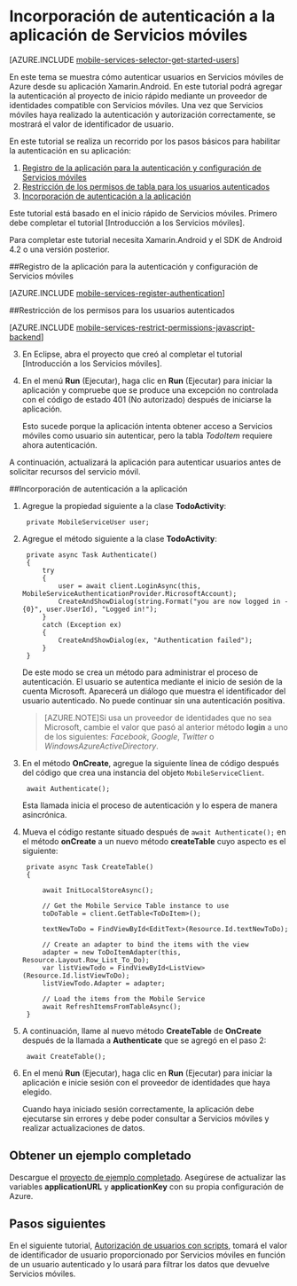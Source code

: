 <properties 
	pageTitle="Introducción a la autenticación (Xamarin.Android) - Servicios móviles" 
	description="Obtenga información acerca de cómo usar la autenticación en su aplicación de Servicios móviles de Azure para Xamarin.Android." 
	services="mobile-services" 
	documentationCenter="xamarin" 
	manager="dwrede" 
	authors="lindydonna" 
	editor=""/>

<tags 
	ms.service="mobile-services" 
	ms.workload="mobile" 
	ms.tgt_pltfrm="mobile-xamarin-android" 
	ms.devlang="dotnet" 
	ms.topic="article" 
	ms.date="05/14/2015" 
	ms.author="donnam"/>

# Incorporación de autenticación a la aplicación de Servicios móviles

[AZURE.INCLUDE [mobile-services-selector-get-started-users](../../includes/mobile-services-selector-get-started-users.md)]

<p>En este tema se muestra cómo autenticar usuarios en Servicios móviles de Azure desde su aplicación Xamarin.Android. En este tutorial podrá agregar la autenticación al proyecto de inicio rápido mediante un proveedor de identidades compatible con Servicios móviles. Una vez que Servicios móviles haya realizado la autenticación y autorización correctamente, se mostrará el valor de identificador de usuario.</p>

En este tutorial se realiza un recorrido por los pasos básicos para habilitar la autenticación en su aplicación:

1. [Registro de la aplicación para la autenticación y configuración de Servicios móviles]
2. [Restricción de los permisos de tabla para los usuarios autenticados]
3. [Incorporación de autenticación a la aplicación]

Este tutorial está basado en el inicio rápido de Servicios móviles. Primero debe completar el tutorial [Introducción a los Servicios móviles].

Para completar este tutorial necesita Xamarin.Android y el SDK de Android 4.2 o una versión posterior.

##<a name="register"></a>Registro de la aplicación para la autenticación y configuración de Servicios móviles

[AZURE.INCLUDE [mobile-services-register-authentication](../../includes/mobile-services-register-authentication.md)]

##<a name="permissions"></a>Restricción de los permisos para los usuarios autenticados


[AZURE.INCLUDE [mobile-services-restrict-permissions-javascript-backend](../../includes/mobile-services-restrict-permissions-javascript-backend.md)]


3. En Eclipse, abra el proyecto que creó al completar el tutorial [Introducción a los Servicios móviles]. 

4. En el menú **Run** (Ejecutar), haga clic en **Run** (Ejecutar) para iniciar la aplicación y compruebe que se produce una excepción no controlada con el código de estado 401 (No autorizado) después de iniciarse la aplicación.

	 Esto sucede porque la aplicación intenta obtener acceso a Servicios móviles como usuario sin autenticar, pero la tabla _TodoItem_ requiere ahora autenticación.

A continuación, actualizará la aplicación para autenticar usuarios antes de solicitar recursos del servicio móvil.

##<a name="add-authentication"></a>Incorporación de autenticación a la aplicación

1. Agregue la propiedad siguiente a la clase **TodoActivity**:

		private MobileServiceUser user;

2. Agregue el método siguiente a la clase **TodoActivity**:

        private async Task Authenticate()
        {
            try
            {
                user = await client.LoginAsync(this, MobileServiceAuthenticationProvider.MicrosoftAccount);
                CreateAndShowDialog(string.Format("you are now logged in - {0}", user.UserId), "Logged in!");
            }
            catch (Exception ex)
            {
                CreateAndShowDialog(ex, "Authentication failed");
            }
        }

    De este modo se crea un método para administrar el proceso de autenticación. El usuario se autentica mediante el inicio de sesión de la cuenta Microsoft. Aparecerá un diálogo que muestra el identificador del usuario autenticado. No puede continuar sin una autenticación positiva.

    > [AZURE.NOTE]Si usa un proveedor de identidades que no sea Microsoft, cambie el valor que pasó al anterior método **login** a uno de los siguientes: _Facebook_, _Google_, _Twitter_ o _WindowsAzureActiveDirectory_.

3. En el método **OnCreate**, agregue la siguiente línea de código después del código que crea una instancia del objeto `MobileServiceClient`.

		await Authenticate();

	Esta llamada inicia el proceso de autenticación y lo espera de manera asincrónica.

4. Mueva el código restante situado después de `await Authenticate();` en el método **onCreate** a un nuevo método **createTable** cuyo aspecto es el siguiente:

        private async Task CreateTable()
        {
            
            await InitLocalStoreAsync();

            // Get the Mobile Service Table instance to use
            toDoTable = client.GetTable<ToDoItem>();

            textNewToDo = FindViewById<EditText>(Resource.Id.textNewToDo);

            // Create an adapter to bind the items with the view
            adapter = new ToDoItemAdapter(this, Resource.Layout.Row_List_To_Do);
            var listViewTodo = FindViewById<ListView>(Resource.Id.listViewToDo);
            listViewTodo.Adapter = adapter;

            // Load the items from the Mobile Service
            await RefreshItemsFromTableAsync();
        }

5. A continuación, llame al nuevo método **CreateTable** de **OnCreate** después de la llamada a **Authenticate** que se agregó en el paso 2:

		await CreateTable();


6. En el menú **Run** (Ejecutar), haga clic en **Run** (Ejecutar) para iniciar la aplicación e inicie sesión con el proveedor de identidades que haya elegido.

   	Cuando haya iniciado sesión correctamente, la aplicación debe ejecutarse sin errores y debe poder consultar a Servicios móviles y realizar actualizaciones de datos.

## Obtener un ejemplo completado
Descargue el [proyecto de ejemplo completado]. Asegúrese de actualizar las variables **applicationURL** y **applicationKey** con su propia configuración de Azure.

## <a name="next-steps"></a>Pasos siguientes

En el siguiente tutorial, [Autorización de usuarios con scripts], tomará el valor de identificador de usuario proporcionado por Servicios móviles en función de un usuario autenticado y lo usará para filtrar los datos que devuelve Servicios móviles.

<!-- Anchors. -->
[Registro de la aplicación para la autenticación y configuración de Servicios móviles]: #register
[Restricción de los permisos de tabla para los usuarios autenticados]: #permissions
[Incorporación de autenticación a la aplicación]: #add-authentication
[Next Steps]: #next-steps

<!-- Images. -->
[4]: ./media/partner-xamarin-mobile-services-android-get-started-users/mobile-services-selection.png
[5]: ./media/partner-xamarin-mobile-services-android-get-started-users/mobile-service-uri.png

[13]: ./media/partner-xamarin-mobile-services-android-get-started-users/mobile-identity-tab.png
[14]: ./media/partner-xamarin-mobile-services-android-get-started-users/mobile-portal-data-tables.png
[15]: ./media/partner-xamarin-mobile-services-android-get-started-users/mobile-portal-change-table-perms.png

<!-- URLs. -->
[Autorización de usuarios con scripts]: mobile-services-javascript-backend-service-side-authorization.md
[Azure Management Portal]: https://manage.windowsazure.com/
[proyecto de ejemplo completado]: http://go.microsoft.com/fwlink/p/?LinkId=331328
 

<!---HONumber=August15_HO6-->